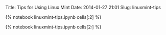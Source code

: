 Title: Tips for Using Linux Mint
Date: 2014-01-27 21:01
Slug: linuxmint-tips

{% notebook linuxmint-tips.ipynb cells[:2] %}
<!-- PELICAN_END_SUMMARY -->
{% notebook linuxmint-tips.ipynb cells[2:] %}
